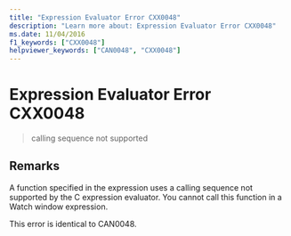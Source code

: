 ```yaml
---
title: "Expression Evaluator Error CXX0048"
description: "Learn more about: Expression Evaluator Error CXX0048"
ms.date: 11/04/2016
f1_keywords: ["CXX0048"]
helpviewer_keywords: ["CAN0048", "CXX0048"]
---
```

# Expression Evaluator Error CXX0048

> calling sequence not supported

## Remarks

A function specified in the expression uses a calling sequence not supported by the C expression evaluator. You cannot call this function in a Watch window expression.

This error is identical to CAN0048.
